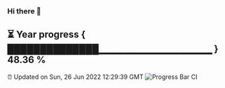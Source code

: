 ### Hi there 👋
⏳ Year progress { ██████████████▁▁▁▁▁▁▁▁▁▁▁▁▁▁▁▁ } 48.36 %
---
⏰ Updated on Sun, 26 Jun 2022 12:29:39 GMT
![Progress Bar CI](https://github.com/liununu/liununu/workflows/Progress%20Bar%20CI/badge.svg)

